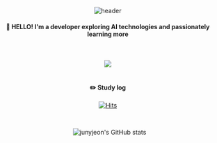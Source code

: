 <div align="center"> 

![header](https://capsule-render.vercel.app/api?type=waving&color=auto&height=300&section=header&text=Junyjeon's%20Github&fontSize=90)

####  :wave: HELLO! I'm a developer exploring AI technologies and passionately learning more
 
  <br/>
  <br/>

<img src="https://img.shields.io/badge/42-000000?style=for-the-badge&logo=42&logoColor=white"> 

  <br/>
  <br/>
  
####  :pencil2: Study log
[![Hits](https://hits.seeyoufarm.com/api/count/incr/badge.svg?url=https%3A%2F%2Fgithub.com%2Fgjbae1212%2Fhit-counter)](https://hits.seeyoufarm.com)                 

  <br/>
  
&nbsp;&nbsp;![junyjeon's GitHub stats](https://github-readme-stats.vercel.app/api?username=junyjeon&show_icons=true&theme=radical)

</div>

<!--
**junyjeon/junyjeon** is a ✨ _special_ ✨ repository because its `README.md` (this file) appears on your GitHub profile.

Here are some ideas to get you started:

- 🔭 I’m currently working on ...
- 🌱 I’m currently learning ...
- 👯 I’m looking to collaborate on ...
- 🤔 I’m looking for help with ...
- 💬 Ask me about ...
- 📫 How to reach me: ...
- 😄 Pronouns: ...
- ⚡ Fun fact: ...
-->

